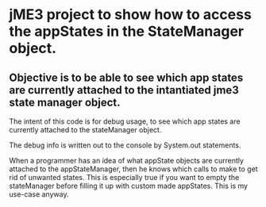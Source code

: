 # jME3 project to show how to access the appStates in the StateManager object.

## Objective is to be able to see which app states are currently attached to the intantiated jme3 state manager object.

The intent of this code is for debug usage, to see which app states are currently attached to the stateManager object.

The debug info is written out to the console by System.out statements.

When a programmer has an idea of what appState objects are currently attached to the appStateManager, then he knows which calls to make to get rid of unwanted states.  This is especially true if you want to empty the stateManager before filling it up with custom made appStates.  This is my use-case anyway.
